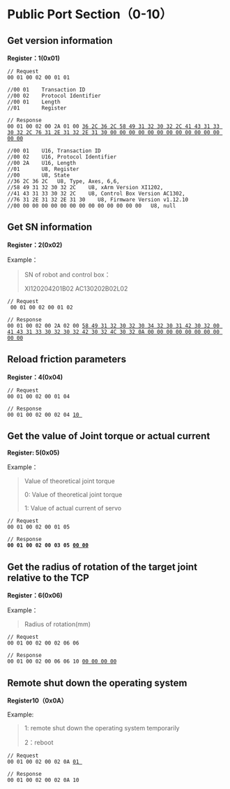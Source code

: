 # Public Port Section（0-10）

## Get version information

**Register：1(0x01)**

```
// Request
00 01 00 02 00 01 01 

//00 01    Transaction ID
//00 02    Protocol Identifier
//00 01    Length 
//01       Register
```

<pre data-overflow="wrap"><code>// Response
00 01 00 02 00 2A 01 00 <a data-footnote-ref href="#user-content-fn-1">36 2C 36 2C 58 49 31 32 30 32 2C 41 43 31 33 30 32 2C 76 31 2E 31 32 2E 31 30 00 00 00 00 00 00 00 00 00 00 00 00 00 00</a>

//00 01    U16, Transaction ID
//00 02    U16, Protocol Identifier
//00 2A    U16, Length 
//01       U8, Register
//00       U8, State
//36 2C 36 2C   U8, Type, Axes, 6,6,
//58 49 31 32 30 32 2C    U8, xArm Version XI1202,
//41 43 31 33 30 32 2C    U8, Control Box Version AC1302,
//76 31 2E 31 32 2E 31 30    U8, Firmware Version v1.12.10
//00 00 00 00 00 00 00 00 00 00 00 00 00 00   U8, null  
</code></pre>





## Get SN information

**Register：2(0x02)**

Example：

> SN of robot and control box：
>
> XI120204201B02 AC130202B02L02

```
// Request
 00 01 00 02 00 01 02
```

<pre data-overflow="wrap"><code>// Response
00 01 00 02 00 2A 02 00 <a data-footnote-ref href="#user-content-fn-2">58 49 31 32 30 32 30 34 32 30 31 42 30 32 00 41 43 31 33 30 32 30 32 42 30 32 4C 30 32 0A 00 00 00 00 00 00 00 00 00 00</a>
</code></pre>



## Reload friction parameters

**Register：4(0x04)**

```
// Request
00 01 00 02 00 01 04 
```

<pre><code>// Response
00 01 00 02 00 02 04 <a data-footnote-ref href="#user-content-fn-3">10 </a>
</code></pre>



## Get the value of Joint torque or actual current

**Register: 5(0x05)**

Example：

> Value of theoretical joint torque
>
> 0: Value of theoretical joint torque
>
> 1: Value of actual current of servo

```
// Request
00 01 00 02 00 01 05
```

<pre><code>// Response
<strong>00 01 00 02 00 03 05 <a data-footnote-ref href="#user-content-fn-4">00 00</a>
</strong></code></pre>



## Get the radius of rotation of the target joint relative to the TCP

**Register：6(0x06)**

Example：

> Radius of rotation(mm)

```
// Request
00 01 00 02 00 02 06 06 
```

<pre><code>// Response
00 01 00 02 00 06 06 10 <a data-footnote-ref href="#user-content-fn-5">00 00 00 00</a>
</code></pre>



## Remote shut down the operating system

**Register10（0x0A）**

Example:

> 1: remote shut down the operating system temporarily
>
> 2：reboot

<pre><code>// Request
00 01 00 02 00 02 0A <a data-footnote-ref href="#user-content-fn-6">01 </a>
</code></pre>

```
// Response
00 01 00 02 00 02 0A 10
```



























[^1]: 

[^2]: 

[^3]: 

[^4]: 

[^5]: 

[^6]: 

